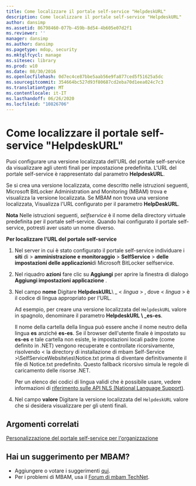 ```yaml
---
title: Come localizzare il portale self-service "HelpdeskURL"
description: Come localizzare il portale self-service "HelpdeskURL"
author: dansimp
ms.assetid: 86798460-077b-459b-8d54-4b605e07d2f1
ms.reviewer: ''
manager: dansimp
ms.author: dansimp
ms.pagetype: mdop, security
ms.mktglfcycl: manage
ms.sitesec: library
ms.prod: w10
ms.date: 08/30/2016
ms.openlocfilehash: 0d7ec4ce87bbe5aab56e9fa877ced5f51625a5dc
ms.sourcegitcommit: 354664bc527d93f80687cd2eba70d1eea024c7c3
ms.translationtype: MT
ms.contentlocale: it-IT
ms.lasthandoff: 06/26/2020
ms.locfileid: "10826706"
---
```

# Come localizzare il portale self-service "HelpdeskURL"


Puoi configurare una versione localizzata dell'URL del portale self-service da visualizzare agli utenti finali per impostazione predefinita. L'URL del portale self-service è rappresentato dal parametro **HelpdeskURL**.

Se si crea una versione localizzata, come descritto nelle istruzioni seguenti, Microsoft BitLocker Administration and Monitoring (MBAM) trova e visualizza la versione localizzata. Se MBAM non trova una versione localizzata, Visualizza l'URL configurato per il parametro **HelpDeskURL**.

**Nota**  Nelle istruzioni seguenti, *selfservice* è il nome della directory virtuale predefinita per il portale self-service. Quando hai configurato il portale self-service, potresti aver usato un nome diverso.

 

**Per localizzare l'URL del portale self-service**

1.  Nel server in cui è stato configurato il portale self-service individuare i **siti** di &gt; **amministrazione e monitoraggio** &gt; **SelfService** &gt; **delle impostazioni delle applicazioni**di Microsoft BitLocker selfservice.

2.  Nel riquadro **azioni** fare clic su **Aggiungi** per aprire la finestra di dialogo **Aggiungi impostazioni applicazione** .

3.  Nel campo **nome** Digitare **HelpdeskURL**\ _ &lt; *lingua* &gt; , dove &lt; *lingua* &gt; è il codice di lingua appropriato per l'URL.

    Ad esempio, per creare una versione localizzata del `HelpdeskURL` valore in spagnolo, denominare il parametro **HelpdeskURL \ _es-es**.

    Il nome della cartella della lingua può essere anche il nome neutro della lingua **es** anziché **es-es**. Se il browser dell'utente finale è impostato su **es-es** e tale cartella non esiste, le impostazioni locali padre (come definito in .NET) vengono recuperate e controllate ricorsivamente, risolvendo &lt; la directory di installazione di mbam Self-Service &gt;\\SelfServiceWebsite\\es\\Notice.txt prima di diventare definitivamente il file di Notice.txt predefinito. Questo fallback ricorsivo simula le regole di caricamento delle risorse .NET.

    Per un elenco dei codici di lingua validi che è possibile usare, vedere informazioni di [riferimento sulle API NLS (National Language Support)](https://go.microsoft.com/fwlink/?LinkId=317947).

4.  Nel campo **valore** Digitare la versione localizzata del `HelpdeskURL` valore che si desidera visualizzare per gli utenti finali.



## Argomenti correlati


[Personalizzazione del portale self-service per l'organizzazione](customizing-the-self-service-portal-for-your-organization.md)

 

 
## Hai un suggerimento per MBAM?
- Aggiungere o votare i suggerimenti [qui](http://mbam.uservoice.com/forums/268571-microsoft-bitlocker-administration-and-monitoring). 
- Per i problemi di MBAM, usa il [Forum di mbam TechNet](https://social.technet.microsoft.com/Forums/home?forum=mdopmbam).




